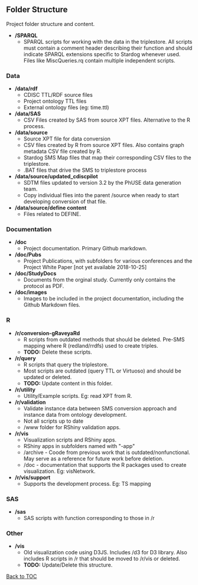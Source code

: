 Folder Structure
----------------

Project folder structure and content.

-   **/SPARQL**
    -   SPARQL scripts for working with the data in the triplestore. All scripts must contain a comment header describing their function and  should indicate SPARQL extensions specific to Stardog whenever used. Files like MiscQueries.rq contain multiple independent scripts.  

### Data

-   **/data/rdf**
    -   CDISC TTL/RDF source files
    -   Project ontology TTL files
    -   External ontology files (eg: time.ttl)
-   **/data/SAS**
    -   CSV Files created by SAS from source XPT files. Alternative to the R process.
-   **/data/source**
    -   Source XPT file for data conversion
    -   CSV files created by R from source XPT files. Also contains graph metadata CSV file created by R.
    -   Stardog SMS Map files that map their corresponding CSV files to the triplestore.
    -   .BAT files that drive the SMS to triplestore process
-   **/data/source/updated\_cdiscpilot**
    -   SDTM files updated to version 3.2 by the PhUSE data generation team.
    -   Copy individual flies into the parent /source when ready to start developing conversion of that file.
-   **/data/source/define content**
    -   Files related to DEFINE.

### Documentation

-   **/doc**
    -   Project documentation. Primary Github markdown.
-   **/doc/Pubs**
    -   Project Publications, with subfolders for various conferences and the Project White Paper \[not yet available 2018-10-25\]
-   **/doc/StudyDocs**
    -   Documents from the orginal study. Currently only contains the protocol as PDF.
-   **/doc/images**
    -   Images to be included in the project documentation, including the Github Markdown files.

### R

-   **/r/conversion-gRaveyaRd**
    -   R scripts from outdated methods that should be deleted. Pre-SMS mapping where R (redland/rrdfs) used to create triples.
    -   **TODO:** Delete these scripts.
-   **/r/query**
    -   R scripts that query the triplestore.
    -   Most scripts are outdated (query TTL or Virtuoso) and should be updated or deleted.
    -   **TODO:** Update content in this folder.
-   **/r/utility**
    -   Utility/Example scripts. Eg: read XPT from R.
-   **/r/validation**
    -   Validate instance data between SMS conversion approach and instance data from ontology development.
    -   Not all scripts up to date
    -   /www folder for RShiny validation apps.
-   **/r/vis**
    -   Visualization scripts and RShiny apps.
    -   RShiny apps in subfolders named with "-app"
    -   /archive - Coode from previous work that is outdated/nonfunctional. May serve as a reference for future work before deletion.
    -   /doc - documentation that supports the R packages used to create visualization. Eg: visNetwork.
-   **/r/vis/support**
    -   Supports the development process. Eg: TS mapping

### SAS

-   **/sas**
    -   SAS scripts with function corresponding to those in /r

### Other

-   **/vis**
    -   Old visualization code using D3JS. Includes /d3 for D3 library. Also includes R scripts in /r that should be moved to /r/vis or deleted.
    -   **TODO:** Update/Delete this structure.

[Back to TOC](TableOfContent.md)
